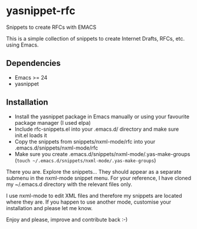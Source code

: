 # yasnippet-rfc
Snippets to create RFCs with EMACS

This is a simple collection of snippets to create Internet Drafts, RFCs, etc. using Emacs. 

## Dependencies

* Emacs >= 24
* yasnippet

## Installation

* Install the yasnippet package in Emacs manually or using your favourite package manager (I used elpa)
* Include rfc-snippets.el into your .emacs.d/ directory and make sure init.el loads it
* Copy the snippets from snippets/nxml-mode/rfc  into your .emacs.d/snippets/nxml-mode/rfc
* Make sure you create .emacs.d/snippets/nxml-mode/.yas-make-groups (`touch ~/.emacs.d/snippets/nxml-mode/.yas-make-groups`)

There you are. Explore the snippets... They should appear as a separate submenu in the nxml-mode snippet menu. For your reference, I have cloned my ~/.emacs.d directory with the relevant files only.

I use nxml-mode to edit XML files and therefore my snippets are located where they are. If you happen to use another mode, customise your installation and please let me know.

Enjoy and please, improve and contribute back :-)


